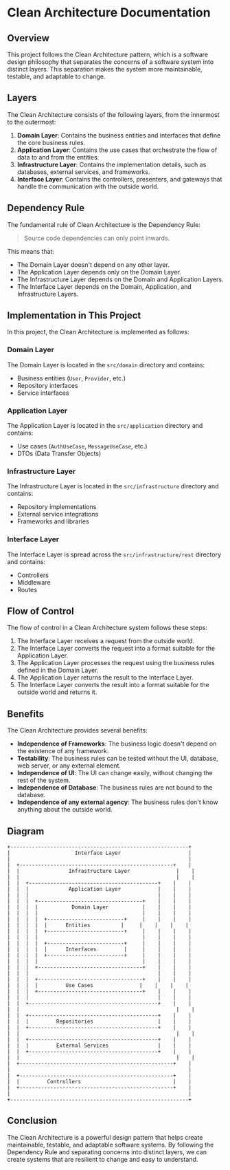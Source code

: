 # Clean Architecture Documentation

## Overview

This project follows the Clean Architecture pattern, which is a software design philosophy that separates the concerns of a software system into distinct layers. This separation makes the system more maintainable, testable, and adaptable to change.

## Layers

The Clean Architecture consists of the following layers, from the innermost to the outermost:

1. **Domain Layer**: Contains the business entities and interfaces that define the core business rules.
2. **Application Layer**: Contains the use cases that orchestrate the flow of data to and from the entities.
3. **Infrastructure Layer**: Contains the implementation details, such as databases, external services, and frameworks.
4. **Interface Layer**: Contains the controllers, presenters, and gateways that handle the communication with the outside world.

## Dependency Rule

The fundamental rule of Clean Architecture is the Dependency Rule:

> Source code dependencies can only point inwards.

This means that:

- The Domain Layer doesn't depend on any other layer.
- The Application Layer depends only on the Domain Layer.
- The Infrastructure Layer depends on the Domain and Application Layers.
- The Interface Layer depends on the Domain, Application, and Infrastructure Layers.

## Implementation in This Project

In this project, the Clean Architecture is implemented as follows:

### Domain Layer

The Domain Layer is located in the `src/domain` directory and contains:

- Business entities (`User`, `Provider`, etc.)
- Repository interfaces
- Service interfaces

### Application Layer

The Application Layer is located in the `src/application` directory and contains:

- Use cases (`AuthUseCase`, `MessageUseCase`, etc.)
- DTOs (Data Transfer Objects)

### Infrastructure Layer

The Infrastructure Layer is located in the `src/infrastructure` directory and contains:

- Repository implementations
- External service integrations
- Frameworks and libraries

### Interface Layer

The Interface Layer is spread across the `src/infrastructure/rest` directory and contains:

- Controllers
- Middleware
- Routes

## Flow of Control

The flow of control in a Clean Architecture system follows these steps:

1. The Interface Layer receives a request from the outside world.
2. The Interface Layer converts the request into a format suitable for the Application Layer.
3. The Application Layer processes the request using the business rules defined in the Domain Layer.
4. The Application Layer returns the result to the Interface Layer.
5. The Interface Layer converts the result into a format suitable for the outside world and returns it.

## Benefits

The Clean Architecture provides several benefits:

- **Independence of Frameworks**: The business logic doesn't depend on the existence of any framework.
- **Testability**: The business rules can be tested without the UI, database, web server, or any external element.
- **Independence of UI**: The UI can change easily, without changing the rest of the system.
- **Independence of Database**: The business rules are not bound to the database.
- **Independence of any external agency**: The business rules don't know anything about the outside world.

## Diagram

```
+----------------------------------------------------------+
|                     Interface Layer                      |
|                                                          |
|  +--------------------------------------------------+    |
|  |                Infrastructure Layer               |    |
|  |                                                   |    |
|  |  +------------------------------------------+    |    |
|  |  |             Application Layer            |    |    |
|  |  |                                          |    |    |
|  |  |  +----------------------------------+    |    |    |
|  |  |  |           Domain Layer           |    |    |    |
|  |  |  |                                  |    |    |    |
|  |  |  |  +-------------------------+     |    |    |    |
|  |  |  |  |      Entities          |     |    |    |    |
|  |  |  |  +-------------------------+     |    |    |    |
|  |  |  |                                  |    |    |    |
|  |  |  |  +-------------------------+     |    |    |    |
|  |  |  |  |      Interfaces         |     |    |    |    |
|  |  |  |  +-------------------------+     |    |    |    |
|  |  |  |                                  |    |    |    |
|  |  |  +----------------------------------+    |    |    |
|  |  |                                          |    |    |
|  |  |  +----------------------------------+    |    |    |
|  |  |  |         Use Cases               |    |    |    |
|  |  |  +----------------------------------+    |    |    |
|  |  |                                          |    |    |
|  |  +------------------------------------------+    |    |
|  |                                                   |    |
|  |  +------------------------------------------+    |    |
|  |  |         Repositories                     |    |    |
|  |  +------------------------------------------+    |    |
|  |                                                   |    |
|  |  +------------------------------------------+    |    |
|  |  |         External Services                |    |    |
|  |  +------------------------------------------+    |    |
|  |                                                   |    |
|  +--------------------------------------------------+    |
|                                                          |
|  +--------------------------------------------------+    |
|  |         Controllers                              |    |
|  +--------------------------------------------------+    |
|                                                          |
+----------------------------------------------------------+
```

## Conclusion

The Clean Architecture is a powerful design pattern that helps create maintainable, testable, and adaptable software systems. By following the Dependency Rule and separating concerns into distinct layers, we can create systems that are resilient to change and easy to understand.